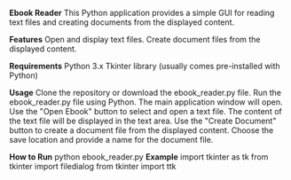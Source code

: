 **Ebook Reader**
This Python application provides a simple GUI for reading text files and creating documents from the displayed content.

**Features**
Open and display text files.
Create document files from the displayed content.

**Requirements**
Python 3.x
Tkinter library (usually comes pre-installed with Python)

**Usage**
Clone the repository or download the ebook_reader.py file.
Run the ebook_reader.py file using Python.
The main application window will open.
Use the "Open Ebook" button to select and open a text file.
The content of the text file will be displayed in the text area.
Use the "Create Document" button to create a document file from the displayed content.
Choose the save location and provide a name for the document file.

**How to Run**
python ebook_reader.py
**Example**
import tkinter as tk
from tkinter import filedialog
from tkinter import ttk
